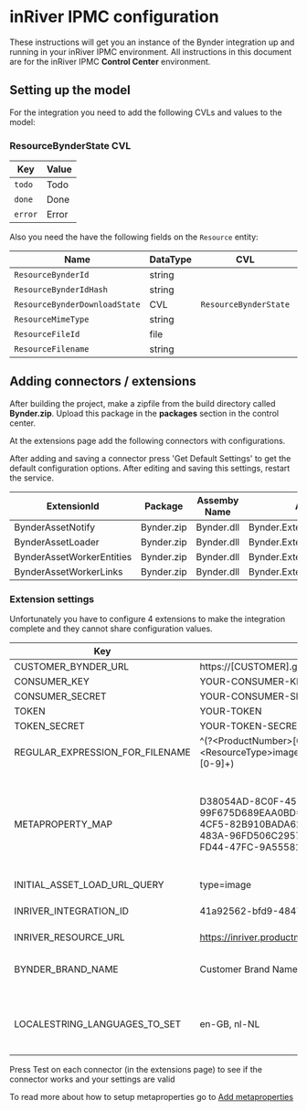 ﻿# inRiver IPMC configuration

These instructions will get you an instance of the Bynder integration up and running in your inRiver IPMC environment.
All instructions in this document are for the inRiver IPMC **Control Center** environment.

## Setting up the model

For the integration you need to add the following CVLs and values to the model:

### ResourceBynderState CVL

| Key | Value |
| ----| ------ |
|`todo`| Todo|
|`done`| Done|
|`error`| Error|

Also you need the have the following fields on the `Resource` entity:

| Name | DataType | CVL | Unique | Multivalue | ReadOnly |
|-----| -----| ---| --| --| -- |
|`ResourceBynderId`|string||*||*
|`ResourceBynderIdHash`|string||||*
|`ResourceBynderDownloadState`|CVL|`ResourceBynderState`|
|`ResourceMimeType`|string|
|`ResourceFileId`|file|
|`ResourceFilename`|string|

## Adding connectors / extensions
After building the project, make a zipfile from the build directory called **Bynder.zip**. Upload this package in the **packages** section in the control center.

At the extensions page add the following connectors with configurations. 

After adding and saving a connector press 'Get Default Settings' to get the default configuration options. After editing and saving this settings, restart the service.

| ExtensionId | Package | Assemby Name | Assembly Type | Extension Type |ApiKey|
|-|-|-|-|-|-|
| BynderAssetNotify | Bynder.zip | Bynder.dll | Bynder.Extension.NotificationListener | InboundDataExtension |
| BynderAssetLoader | Bynder.zip | Bynder.dll | Bynder.Extension.AssetLoader | ScheduledExtension |
| BynderAssetWorkerEntities | Bynder.zip | Bynder.dll | Bynder.Extension.Worker | EntityListener |
| BynderAssetWorkerLinks | Bynder.zip | Bynder.dll | Bynder.Extension.Worker | LinkListener |

### Extension settings
Unfortunately you have to configure 4 extensions to make the integration complete and they cannot share configuration values.

| Key| Value (example) | Explanation |
|----| ----- | --|
| CUSTOMER_BYNDER_URL | https://[CUSTOMER].getbynder.com | Bynder tenant URL, also prefix for the API
| CONSUMER_KEY | YOUR-CONSUMER-KEY | Bynder API Consumer key
| CONSUMER_SECRET | YOUR-CONSUMER-SECRET | Bynder API Consumer secret
| TOKEN | YOUR-TOKEN | Bynder API Token
| TOKEN_SECRET | YOUR-TOKEN-SECRET | Bynder API Token secret
| REGULAR_EXPRESSION_FOR_FILENAME | ^(?\<ProductNumber\>[0-9a-zA-Z]+)\_(?\<ResourceType\>image\|document\|resource)\_(?\<ResourcePosition\>[0-9]+)| Regular expression to which the filename is matched; named groups are used to store in inRiver and create content relationship.
| METAPROPERTY_MAP | D38054AD-8C0F-451C-99F675D689EAA0BD=ResourceDescription, 50B5233E-AD1C-4CF5-82B910BADA62F30F=ProductName, 1A76B650-FF7A-483A-96FD506C29576C23=ResourceDescription,  5E2A0950-FD44-47FC-9A5558105BA9D977=ProductName | For extensions 'Uploader' and 'Worker' it will be comma separated mapping list BynderMetapropertyId=InRiverFieldId, so data can be uploaded by metaproperty id. For the 'AssetLoader' and 'NotificationListener' will be {PropertyName}={FieldTypeId}. To import updated metadata we get the properties from the asset. The asset json contains properties name property_{propertyname} f.e. property_EANcode
| INITIAL_ASSET_LOAD_URL_QUERY | type=image | filter query for the initial asset loader
| INRIVER_INTEGRATION_ID | 41a92562-bfd9-4847-a34d-4320bcef5e4a | See https://help.bynder.com/System/Integrations/asset-tracker.htm
| INRIVER_RESOURCE_URL | https://inriver.productmarketingcloud.com//app/enrich#entity{entityId} | Deeplink to resource entity in inRiver |
| BYNDER_BRAND_NAME | Customer Brand Name | Used to set the BrandId in the upload of Assets. (F.e. the BrandName could be retreived by running the GetAvailableBranches() method on the BynderClient) |
| LOCALESTRING_LANGUAGES_TO_SET | en-GB, nl-NL | Languages to set on the Entity, when a FieldType in the METAPROPERTY_MAP is of type LocaleString. Values in Bynder are not language specific, so the value on the property will be copied to the configured languages (in the AssetUpdatedWorker).|

Press Test on each connector (in the extensions page) to see if the connector works and your settings are valid

To read more about how to setup metaproperties go to [Add metaproperties](BYNDER-CONFIGURATION.md#Add-metaproperties)